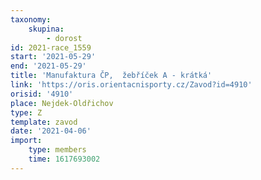 ```yaml
---
taxonomy:
    skupina:
        - dorost
id: 2021-race_1559
start: '2021-05-29'
end: '2021-05-29'
title: 'Manufaktura ČP,  žebříček A - krátká'
link: 'https://oris.orientacnisporty.cz/Zavod?id=4910'
orisid: '4910'
place: Nejdek-Oldřichov
type: Z
template: zavod
date: '2021-04-06'
import:
    type: members
    time: 1617693002
---
```


